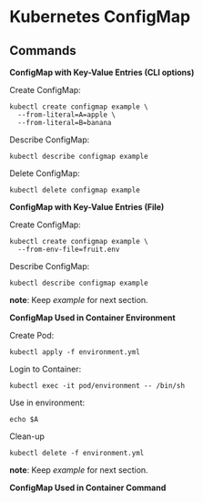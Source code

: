 # Kubernetes ConfigMap

> 

[]()

## Commands

**ConfigMap with Key-Value Entries (CLI options)**

Create ConfigMap:

```
kubectl create configmap example \
  --from-literal=A=apple \
  --from-literal=B=banana
```

Describe ConfigMap:

```
kubectl describe configmap example
```

Delete ConfigMap:

```
kubectl delete configmap example

```

**ConfigMap with Key-Value Entries (File)**

Create ConfigMap:

```
kubectl create configmap example \
  --from-env-file=fruit.env
```

Describe ConfigMap:

```
kubectl describe configmap example
```

**note**: Keep *example* for next section.

**ConfigMap Used in Container Environment**

Create Pod:

```
kubectl apply -f environment.yml
```

Login to Container:

```
kubectl exec -it pod/environment -- /bin/sh
```

Use in environment:

```
echo $A
```

Clean-up

```
kubectl delete -f environment.yml
```

**note**: Keep *example* for next section.

**ConfigMap Used in Container Command**

